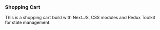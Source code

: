 ### Shopping Cart
This is a shopping cart build with Next.JS, CSS modules and Redux Toolkit for state management.
